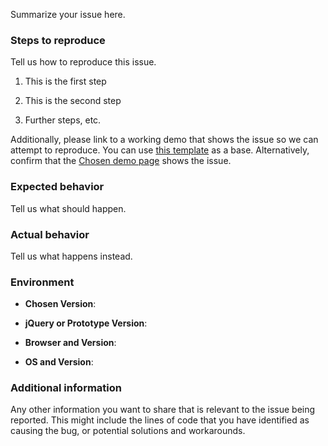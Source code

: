<!---
Please read our Contributing Guidelines before opening this issue: https://github.com/jjj/chosen/blob/master/contributing.md

Specifically, please note that the issue tracker is intended for bug reports and specific feature requests.

If you have a general support or usage question, please post somewhere like StackOverflow using the `jquery-chosen` tag: http://stackoverflow.com/questions/tagged/jquery-chosen — you'll be much more likely to get a quick answer there.
-->

Summarize your issue here.

### Steps to reproduce

Tell us how to reproduce this issue.

  1. This is the first step

  2. This is the second step

  3. Further steps, etc.

Additionally, please link to a working demo that shows the issue so we can attempt to reproduce.  You can use [this template](https://jsfiddle.net/j7k727cp/) as a base.  Alternatively, confirm that the [Chosen demo page](https://jjj.github.io/chosen/) shows the issue.


### Expected behavior

Tell us what should happen.


### Actual behavior

Tell us what happens instead.


### Environment

  - **Chosen Version**:

  - **jQuery or Prototype Version**:

  - **Browser and Version**:

  - **OS and Version**:


### Additional information

Any other information you want to share that is relevant to the issue being reported. This might include the lines of code that you have identified as causing the bug, or potential solutions and workarounds.
